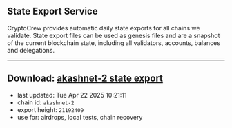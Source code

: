 ## State Export Service
CryptoCrew provides automatic daily state exports for all chains we validate. State export files can be used as genesis files and are a snapshot of the current blockchain state, including all validators, accounts, balances and delegations.

---
**Download: [akashnet-2 state export](https://dl-eu2.ccvalidators.com/SERVICE/akash/akashnet-2_export_21192409.json)**
---

- last updated: Tue Apr 22 2025 10:21:11
- chain id: `akashnet-2`
- export height: `21192409`
- use for: airdrops, local tests, chain recovery
